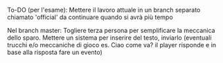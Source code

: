 To-DO (per l'esame):
Mettere il lavoro attuale in un branch separato chiamato 'official' da continuare quando si avrà più tempo

Nel branch master:
Togliere terza persona per semplificare la meccanica dello sparo.
Mettere un sistema per inserire del testo, inviarlo (eventuali trucchi e/o meccaniche di gioco es. Ciao come va? il player risponde e in base alla risposta fare un evento)

